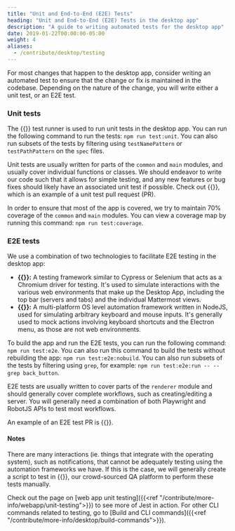 ```yaml
---
title: "Unit and End-to-End (E2E) Tests"
heading: "Unit and End-to-End (E2E) Tests in the desktop app"
description: "A guide to writing automated tests for the desktop app"
date: 2019-01-22T00:00:00-05:00
weight: 4
aliases:
  - /contribute/desktop/testing
---
```


For most changes that happen to the desktop app, consider writing an automated test to ensure that the change or fix is maintained in the codebase. Depending on the nature of the change, you will write either a unit test, or an E2E test.

### Unit tests
The {{<newtabref href="https://jestjs.io/en/" title="Jest">}} test runner is used to run unit tests in the desktop app. You can run the following command to run the tests: `npm run test:unit`. You can also run subsets of the tests by filtering using `testNamePattern` or `testPathPattern` on the `spec` files.

Unit tests are usually written for parts of the `common` and `main` modules, and usually cover individual functions or classes.
We should endeavor to write our code such that it allows for simple testing, and any new features or bug fixes should likely have an associated unit test if possible. Check out {{<newtabref href="https://github.com/mattermost/desktop/pull/1874" title="[MM-40146][MM-40147] Unit tests for authManager and certificateManager #1874">}}, which is an example of a unit test pull request (PR).

In order to ensure that most of the app is covered, we try to maintain 70% coverage of the `common` and `main` modules.
You can view a coverage map by running this command: `npm run test:coverage`. 

### E2E tests
We use a combination of two technologies to facilitate E2E testing in the desktop app:
- **{{<newtabref href="https://playwright.dev/" title="Playwright">}}:** A testing framework similar to Cypress or Selenium that acts as a Chromium driver for testing. It's used to simulate interactions with the various web environments that make up the Desktop App, including the top bar (servers and tabs) and the individual Mattermost views.
- **{{<newtabref href="https://robotjs.io/" title="RobotJS">}}:** A multi-platform OS level automation framework written in NodeJS, used for simulating arbitrary keyboard and mouse inputs. It's generally used to mock actions involving keyboard shortcuts and the Electron menu, as those are not web environments.

To build the app and run the E2E tests, you can run the following command: `npm run test:e2e`. You can also run this command to build the tests without rebuilding the app: `npm run test:e2e:nobuild`. You can also run subsets of the tests by filtering using `grep`, for example: `npm run test:e2e:run -- --grep back_button`. 

E2E tests are usually written to cover parts of the `renderer` module and should generally cover complete workflows, such as creating/editing a server. You will generally need a combination of both Playwright and RobotJS APIs to test most workflows.

An example of an E2E test PR is {{<newtabref href="https://github.com/mattermost/desktop/pull/1843" title=" [MM-39680] E2E Test for Deep Linking #1843">}}.

#### Notes

There are many interactions (ie. things that integrate with the operating system), such as notifications, that cannot be adequately testing using the automation frameworks we have. If this is the case, we will generally create a script to test in {{<newtabref href="https://handbook.mattermost.com/operations/research-and-development/quality/rainforest-process" title="Rainforest">}}, our crowd-sourced QA platform to perform these tests manually.

Check out the page on [web app unit testing]({{<ref "/contribute/more-info/webapp/unit-testing">}}) to see more of Jest in action. For other CLI commands related to testing, go to [Build and CLI commands]({{<ref "/contribute/more-info/desktop/build-commands">}}).

